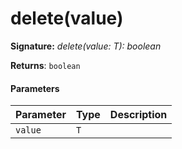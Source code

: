 # delete(value)



**Signature:** _delete(value: T): boolean_

**Returns**: `boolean`



#### Parameters


| Parameter	   | Type    | Description |
|:-------------|:---------------|:------------|
| `value`    | `T` |  |

